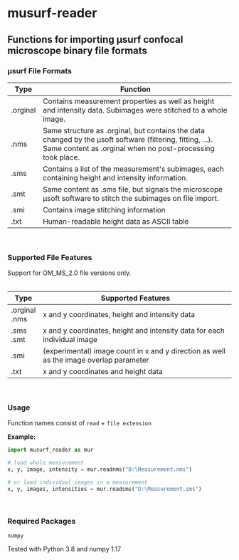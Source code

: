 # musurf-reader
## Functions for importing µsurf confocal microscope binary file formats

### µsurf File Formats
Type | Function 
------------ | -------------
.orginal   | Contains measurement properties as well as height and intensity data. Subimages were stitched to a whole image.
.nms       | Same structure as .orginal, but contains the data changed by the µsoft software (filtering, fitting, ...). Same content as .orginal when no post-processing took place.
.sms       | Contains a list of the measurement's subimages, each containing height and intensity information.
.smt       | Same content as .sms file, but signals the microscope µsoft software to stitch the subimages on file import.
.smi       | Contains image stitching information
.txt       | Human-readable height data as ASCII table
<br/>

### Supported File Features
Support for OM_MS_2.0 file versions only.
<br/>
<br/>

Type | Supported Features
------------ | -------------
.orginal <br /> .nms   | x and y coordinates, height and intensity data 
.sms <br /> .smt       | x and y coordinates, height and intensity data for each individual image
.smi       | (experimental) image count in x and y direction as well as the image overlap parameter
.txt      | x and y coordinates and height data
<br/>

### Usage
Function names consist of `read` + `file extension`  
  
**Example:**
```python
import musurf_reader as mur

# load whole measurement
x, y, image, intensity = mur.readnms("D:\Measurement.nms")

# or load individual images in a measurement
x, y, images, intensities = mur.readsms("D:\Measurement.sms")

```
<br/>
  
### Required Packages
`numpy`
  
Tested with Python 3.8 and numpy 1.17
